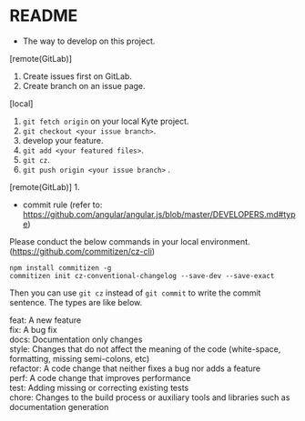 # README

* The way to develop on this project.  

[remote(GitLab)]
1. Create issues first on GitLab.  
2. Create branch on an issue page.  

[local]
1. `git fetch origin` on your local Kyte project. 
2. `git checkout <your issue branch>`.
3. develop your feature. 
4. `git add <your featured files>`. 
5. `git cz`. 
6. `git push origin <your issue branch>` . 

[remote(GitLab)]
1. 


* commit rule (refer to: https://github.com/angular/angular.js/blob/master/DEVELOPERS.md#type)  

Please conduct the below commands in your local environment. (https://github.com/commitizen/cz-cli)

```
npm install commitizen -g
commitizen init cz-conventional-changelog --save-dev --save-exact
```
Then you can use `git cz` instead of `git commit` to write the commit sentence. 
The types are like below. 

feat: A new feature  
fix: A bug fix  
docs: Documentation only changes  
style: Changes that do not affect the meaning of the code (white-space, formatting, missing semi-colons, etc)  
refactor: A code change that neither fixes a bug nor adds a feature  
perf: A code change that improves performance  
test: Adding missing or correcting existing tests  
chore: Changes to the build process or auxiliary tools and libraries such as documentation generation  


